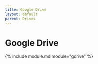 ```yaml
---
title: Google Drive
layout: default
parent: Drives
---
```


# Google Drive

{% include module.md module="gdrive" %}